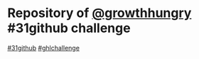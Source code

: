 # Repository of [@growthhungry](https://www.instagram.com/growthhungry/) #31github challenge

[#31github](https://www.instagram.com/explore/tags/31github/)
[#ghlchallenge](https://www.instagram.com/explore/tags/ghlchallenge/)
